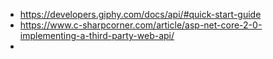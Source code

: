 - https://developers.giphy.com/docs/api/#quick-start-guide
- https://www.c-sharpcorner.com/article/asp-net-core-2-0-implementing-a-third-party-web-api/
- 
